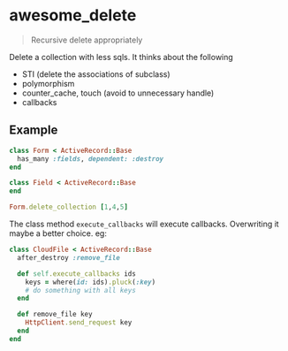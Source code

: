 # awesome_delete
> Recursive delete appropriately

Delete a collection with less sqls.
It thinks about the following
- STI (delete the associations of subclass)
- polymorphism
- counter_cache, touch (avoid to unnecessary handle)
- callbacks

## Example

```ruby
class Form < ActiveRecord::Base
  has_many :fields, dependent: :destroy
end

class Field < ActiveRecord::Base
end

Form.delete_collection [1,4,5]
```
The class method `execute_callbacks` will execute callbacks.
Overwriting it maybe a better choice.
eg:
```ruby
class CloudFile < ActiveRecord::Base
  after_destroy :remove_file

  def self.execute_callbacks ids
    keys = where(id: ids).pluck(:key)
    # do something with all keys
  end

  def remove_file key
    HttpClient.send_request key
  end
end
```
